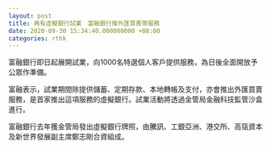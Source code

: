 ```yaml
---
layout: post
title: 再有虛擬銀行試業　富融銀行推外匯買賣等服務
date: 2020-09-30 15:34:40.000000000 +08:00
categories: rthk
---
```


富融銀行即日起展開試業，向1000名特選個人客戶提供服務，為日後全面開放予公眾作準備。

富融表示，試業期間除提供儲蓄、定期存款、本地轉帳及支付，亦會推出外匯買賣服務，是首家推出這項服務的虛擬銀行。試業活動將透過金管局金融科技監管沙盒進行。

富融銀行去年獲金管局發出虛擬銀行牌照，由騰訊、工銀亞洲、港交所、高瓴資本及新世界發展副主席鄭志剛合資組成。
